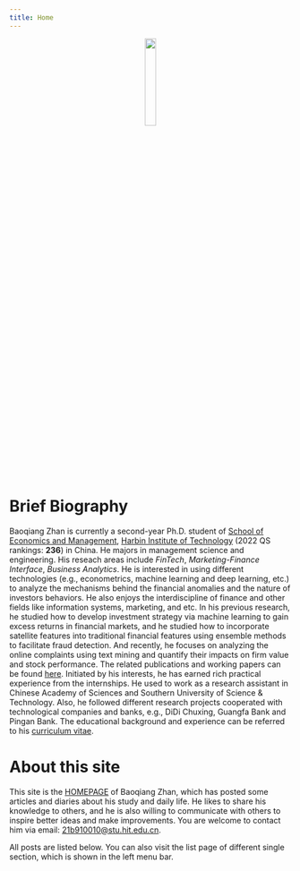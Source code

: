 ```yaml
---
title: Home
---
```


<div align='center'>
<img src='https://kibo-1256104095.cos.ap-guangzhou.myqcloud.com/images_for_blog%2F%E8%AF%81%E4%BB%B6%E7%85%A7%E7%9A%84%E5%89%AF%E6%9C%AC.png' width=20% height=20%>
</div>

# Brief Biography

Baoqiang Zhan is currently a second-year Ph.D. student of [School of Economics and Management](http://som.hit.edu.cn/en/), [Harbin Institute of Technology](http://en.hit.edu.cn/) (2022 QS rankings: **236**) in China.  He majors in management science and engineering. His reseach areas include *FinTech*, *Marketing-Finance Interface*, *Business Analytics*. He is interested in using different technologies (e.g., econometrics, machine learning and deep learning, etc.) to analyze the mechanisms behind the financial anomalies and the nature of investors behaviors. He also enjoys the interdiscipline of finance and other fields like information systems, marketing, and etc. In his previous research, he studied how to develop investment strategy via machine learning to gain excess returns in financial markets, and he studied how to incorporate satellite features into traditional financial features using ensemble methods to facilitate fraud detection. And recently, he focuses on analyzing the online complaints using text mining and quantify their impacts on firm value and stock performance. The related publications and working papers can be found [here](/post/). Initiated by his interests, he has earned rich practical experience from the internships. He used to work as a research assistant in Chinese Academy of Sciences and Southern University of Science & Technology. Also, he followed different research projects cooperated with technological companies and banks, e.g., DiDi Chuxing, Guangfa Bank and Pingan Bank. The educational background and experience can be referred to his [curriculum vitae](/about/).

# About this site

This site is the [HOMEPAGE](https://bqzhan.github.io/) of Baoqiang Zhan, which has posted some articles and diaries about his study and daily life.  He likes to share his knowledge to others, and he is also willing to communicate with others to inspire better ideas and make improvements. You are welcome to contact him via email: [21b910010@stu.hit.edu.cn]().

All posts are listed below. You can also visit the list page of different single section, which is shown in the left menu bar.
